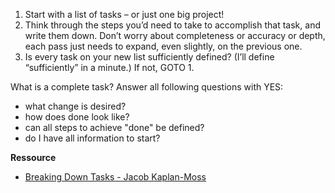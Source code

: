 
1. Start with a list of tasks – or just one big project!
2. Think through the steps you’d need to take to accomplish that task, and write them down. Don’t worry about completeness or accuracy or depth, each pass just needs to expand, even slightly, on the previous one.
3. Is every task on your new list sufficiently defined? (I’ll define “sufficiently” in a minute.) If not, GOTO 1.

What is a complete task? Answer all following questions with YES:
- what change is desired?
- how does done look like?
- can all steps to achieve "done" be defined?
- do I have all information to start?


**Ressource**
- [Breaking Down Tasks - Jacob Kaplan-Moss](https://jacobian.org/2024/mar/11/breaking-down-tasks/)